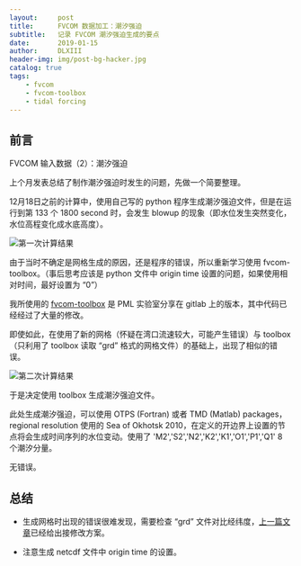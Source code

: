 ```yaml
---
layout:     post
title:      FVCOM 数据加工：潮汐强迫
subtitle:   记录 FVCOM 潮汐强迫生成的要点
date:       2019-01-15
author:     DLXIII
header-img: img/post-bg-hacker.jpg
catalog: true
tags:
    - fvcom
    - fvcom-toolbox
    - tidal forcing
---
```



## 前言

FVCOM 输入数据（2）：潮汐强迫

上个月发表总结了制作潮汐强迫时发生的问题，先做一个简要整理。


12月18日之前的计算中，使用自己写的 python 程序生成潮汐强迫文件，但是在运行到第 133 个 1800 second 时，会发生 blowup 的现象（即水位发生突然变化，水位高程变化成水底高度）。

![第一次计算结果][1]

由于当时不确定是网格生成的原因，还是程序的错误，所以重新学习使用 fvcom-toolbox。（事后思考应该是 python 文件中 origin time 设置的问题，如果使用相对时间，最好设置为 “0”）

我所使用的 [fvcom-toolbox][2] 是 PML 实验室分享在 gitlab 上的版本，其中代码已经经过了大量的修改。

即使如此，在使用了新的网格（怀疑在湾口流速较大，可能产生错误）与 toolbox （只利用了 toolbox 读取 “grd” 格式的网格文件）的基础上，出现了相似的错误。

![第二次计算结果][3]

于是决定使用 toolbox 生成潮汐强迫文件。

此处生成潮汐强迫，可以使用 OTPS (Fortran) 或者 TMD (Matlab) packages，regional resolution 使用的 Sea of Okhotsk 2010，在定义的开边界上设置的节点将会生成时间序列的水位变动。使用了 'M2','S2','N2','K2','K1','O1','P1','Q1' 8 个潮汐分量。

无错误。

## 总结

- 生成网格时出现的错误很难发现，需要检查 “grd” 文件对比经纬度，[上一篇文章][4]已经给出接修改方案。
- 注意生成 netcdf 文件中 origin time 的设置。


  [1]: https://s2.ax1x.com/2019/01/15/FzIGqA.png
  [2]: https://gitlab.ecosystem-modelling.pml.ac.uk/fvcom/fvcom-toolbox
  [3]: https://s2.ax1x.com/2019/01/15/Fzo9eA.png
  [4]: https://www.dragonbaby-toudai.cn/index.php/archives/610/